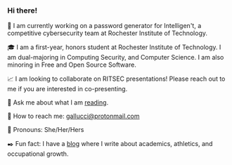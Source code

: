 ### Hi there!

<!--
**kawedi/kawedi** is a ✨ _special_ ✨ repository because its `README.md` (this file) appears on your GitHub profile.   :notebook: :star2:
https://github.com/caiyongji/emoji-list#symbols :sailboat: :hibiscus:
https://github.com/ikatyang/emoji-cheat-sheet
-->

<!--
put in an image/logo/banner 
-->

:brain: I am currently working on a password generator for Intelligen't, a competitive cybersecurity team at Rochester Institute of Technology.

:mortar_board: I am a first-year, honors student at Rochester Institute of Technology. I am dual-majoring in Computing Security, and Computer Science. I am also minoring in Free and Open Source Software. 

:chart_with_upwards_trend: I am looking to collaborate on RITSEC presentations! Please reach out to me if you are interested in co-presenting. 

<!--
- 🤔 I’m looking for help with ... semster finding reasearch positions 
-->

:open_book: Ask me about what I am [reading][reading]. 

:cherry_blossom: How to reach me: gallucci@protonmail.com

:white_heart: Pronouns: She/Her/Hers

:black_nib: Fun fact: I have a [blog][blog] where I write about academics, athletics, and occupational growth.  

[blog]: https://oliviagallucci.home.blog/ 
[reading]: https://oliviagallucci.home.blog/2020/06/17/reading-list/
